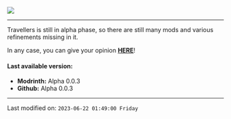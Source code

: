 ![](https://raw.githubusercontent.com/TravellersModpack/Travellers/main/Status_Banner.png)
***
Travellers is still in alpha phase, so there are still many mods and various refinements missing in it.

In any case, you can give your opinion [**HERE**](https://github.com/TravellersModpack/Travellers/issues)!

#### Last available version:
- **Modrinth:** Alpha 0.0.3
- **Github:** Alpha 0.0.3

------------
Last modified on: `2023-06-22 01:49:00 Friday`
